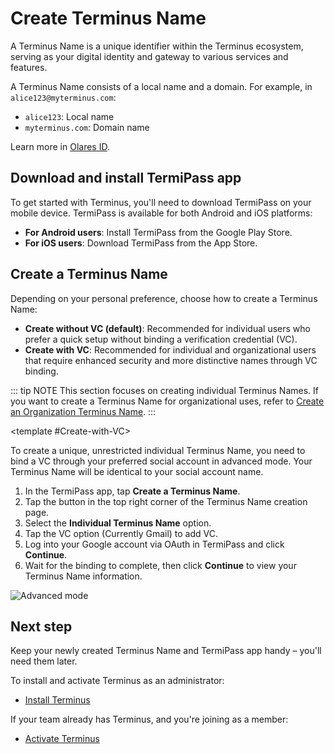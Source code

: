 # Create Terminus Name

A Terminus Name is a unique identifier within the Terminus ecosystem, serving as your digital identity and gateway to various services and features.

A Terminus Name consists of a local name and a domain. For example, in `alice123@myterminus.com`:
- `alice123`: Local name
- `myterminus.com`: Domain name

Learn more in [Olares ID](../concepts/olares-id.md).

## Download and install TermiPass app

To get started with Terminus, you'll need to download TermiPass on your mobile device. TermiPass is available for both Android and iOS platforms:

* **For Android users**: Install TermiPass from the Google Play Store.
* **For iOS users**: Download TermiPass from the App Store.

## Create a Terminus Name

Depending on your personal preference, choose how to create a Terminus Name:
- **Create without VC (default)**: Recommended for individual users who prefer a quick setup without binding a verification credential (VC).
- **Create with VC**: Recommended for individual and organizational users that require enhanced security and more distinctive names through VC binding.

::: tip NOTE
This section focuses on creating individual Terminus Names. If you want to create a Terminus Name for organizational uses, refer to [Create an Organization Terminus Name](../terminus-space/host-domain.md).
:::

<Tabs>
<template #Create-without-VC-(default)>

1. In the Terminus app, tap **Create an account**.
2. Enter your desired Terminus Name. It must meet the following requirements:
   * never be registered before
   * at least 8 characters long
   * only lowercase letters and numbers
3. Click **Continue** to finish the creation process.

![Fast creation](/images/how-to/termipass/individual_terminus_name_fast.png)

</template>

<template #Create-with-VC>

To create a unique, unrestricted individual Terminus Name, you need to bind a VC through your preferred social account in advanced mode. Your Terminus Name will be identical to your social account name.

1. In the TermiPass app, tap **Create a Terminus Name**.
2. Tap the button in the top right corner of the Terminus Name creation page.
3. Select the **Individual Terminus Name** option.
4. Tap the VC option (Currently Gmail) to add VC.
5. Log into your Google account via OAuth in TermiPass and click **Continue**.
6. Wait for the binding to complete, then click **Continue** to view your Terminus Name information.

![Advanced mode](/images/how-to/termipass/terminus_name_advanced.png)

</template>
</Tabs>

## Next step

Keep your newly created Terminus Name and TermiPass app handy – you'll need them later.

To install and activate Terminus as an administrator:
- [Install Terminus](./install-terminus.md)

If your team already has Terminus, and you're joining as a member:
- [Activate Terminus](./activate-terminus.md)
